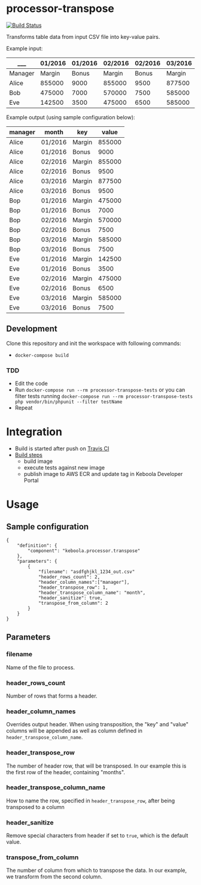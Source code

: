 # processor-transpose

[![Build Status](https://travis-ci.org/keboola/processor-transpose.svg?branch=master)](https://travis-ci.org/keboola/processor-transpose)

Transforms table data from input CSV file into key-value pairs. 

Example input:


___|01/2016|01/2016|02/2016|02/2016|03/2016|03/2016
---|---|---|---|---|---|---
Manager|Margin|Bonus|Margin|Bonus|Margin|Bonus
Alice|855000|9000|855000|9500|877500|9500
Bob|475000|7000|570000|7500|585000|7500
Eve|142500|3500|475000|6500|585000|7500



Example output (using sample configuration below):

manager|month|key|value
---|---|---|---
Alice|01/2016|Margin|855000
Alice|01/2016|Bonus|9000
Alice|02/2016|Margin|855000
Alice|02/2016|Bonus|9500
Alice|03/2016|Margin|877500
Alice|03/2016|Bonus|9500
Bop|01/2016|Margin|475000
Bop|01/2016|Bonus|7000
Bop|02/2016|Margin|570000
Bop|02/2016|Bonus|7500
Bop|03/2016|Margin|585000
Bop|03/2016|Bonus|7500
Eve|01/2016|Margin|142500
Eve|01/2016|Bonus|3500
Eve|02/2016|Margin|475000
Eve|02/2016|Bonus|6500
Eve|03/2016|Margin|585000
Eve|03/2016|Bonus|7500



## Development
 
Clone this repository and init the workspace with following commands:

- `docker-compose build`

### TDD 

 - Edit the code
 - Run `docker-compose run --rm processor-transpose-tests` or you can filter tests running `docker-compose run --rm processor-transpose-tests php vendor/bin/phpunit --filter testName`
 - Repeat
 
# Integration
 - Build is started after push on [Travis CI](https://travis-ci.org/keboola/processor-transpose)
 - [Build steps](https://github.com/keboola/processor-transpose/blob/master/.travis.yml)
   - build image
   - execute tests against new image
   - publish image to AWS ECR and update tag in Keboola Developer Portal
   
# Usage

## Sample configuration

```
{  
    "definition": {
        "component": "keboola.processor.transpose"
    },
    "parameters": {
        {
            "filename": "asdfghjkl_1234_out.csv"
            "header_rows_count": 2,
            "header_column_names":["manager"],
            "header_transpose_row": 1,
            "header_transpose_column_name": "month",
            "header_sanitize": true,
            "transpose_from_column": 2                            
        } 
    }
}
```

## Parameters

### filename

Name of the file to process.

### header_rows_count

Number of rows that forms a header.

### header_column_names

Overrides output header. 
When using transposition, the "key" and "value" columns will be appended 
as well as column defined in `header_transpose_column_name`.

### header_transpose_row

The number of header row, that will be transposed. 
In our example this is the first row of the header, containing "months".
 
### header_transpose_column_name

How to name the row, specified in `header_transpose_row`, after being transposed to a column

### header_sanitize

Remove special characters from header if set to `true`, which is the default value.
 
### transpose_from_column

The number of column from which to transpose the data.
In our example, we transform from the second column.

